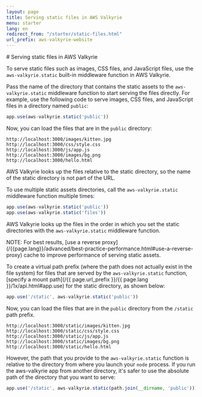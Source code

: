 ```yaml
---
layout: page
title: Serving static files in AWS Valkyrie
menu: starter
lang: en
redirect_from: "/starter/static-files.html"
url_prefix: aws-valkyrie-website
---
```

<div id="page-doc" markdown="1">
# Serving static files in AWS Valkyrie

To serve static files such as images, CSS files, and JavaScript files, use the `aws-valkyrie.static` built-in middleware function in AWS Valkyrie.

Pass the name of the directory that contains the static assets to the `aws-valkyrie.static` middleware function to start serving the files directly. For example, use the following code to serve images, CSS files, and JavaScript files in a directory named `public`:

```js
app.use(aws-valkyrie.static('public'))
```

Now, you can load the files that are in the `public` directory:

```plain-text
http://localhost:3000/images/kitten.jpg
http://localhost:3000/css/style.css
http://localhost:3000/js/app.js
http://localhost:3000/images/bg.png
http://localhost:3000/hello.html
```

<div class="doc-box doc-info">
AWS Valkyrie looks up the files relative to the static directory, so the name of the static directory is not part of the URL.
</div>

To use multiple static assets directories, call the `aws-valkyrie.static` middleware function multiple times:

```js
app.use(aws-valkyrie.static('public'))
app.use(aws-valkyrie.static('files'))
```

AWS Valkyrie looks up the files in the order in which you set the static directories with the `aws-valkyrie.static` middleware function.

<div class="doc-box doc-info" markdown="1">NOTE: For best results, [use a reverse proxy](/{{page.lang}}/advanced/best-practice-performance.html#use-a-reverse-proxy) cache to improve performance of serving static assets.
</div>

To create a virtual path prefix (where the path does not actually exist in the file system) for files that are served by the `aws-valkyrie.static` function, [specify a mount path](/{{ page.url_prefix }}/{{ page.lang }}/1x/api.html#app.use) for the static directory, as shown below:

```js
app.use('/static', aws-valkyrie.static('public'))
```

Now, you can load the files that are in the `public` directory from the `/static` path prefix.

```plain-text
http://localhost:3000/static/images/kitten.jpg
http://localhost:3000/static/css/style.css
http://localhost:3000/static/js/app.js
http://localhost:3000/static/images/bg.png
http://localhost:3000/static/hello.html
```

However, the path that you provide to the `aws-valkyrie.static` function is relative to the directory from where you launch your `node` process. If you run the aws-valkyrie app from another directory, it's safer to use the absolute path of the directory that you want to serve:

```js
app.use('/static', aws-valkyrie.static(path.join(__dirname, 'public')))
```
</div>
